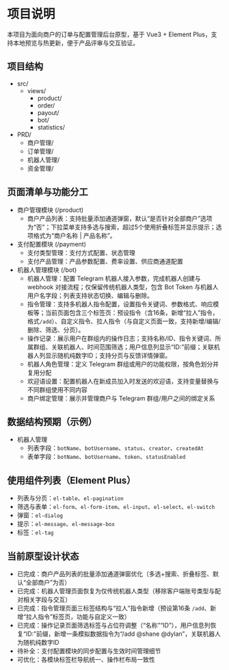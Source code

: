 # 项目说明
本项目为面向商户的订单与配置管理后台原型，基于 Vue3 + Element Plus，支持本地预览与热更新，便于产品评审与交互验证。

## 项目结构
- src/
  - views/
    - product/
    - order/
    - payout/
    - bot/
    - statistics/
- PRD/
  - 商户管理/
  - 订单管理/
  - 机器人管理/
  - 资金管理/

## 页面清单与功能分工
- 商户管理模块 (/product)
  - 商户产品列表：支持批量添加通道弹窗，默认“是否针对全部商户”选项为“否”；下拉菜单支持多选与搜索，超过5个使用折叠标签并显示提示；选项格式为“商户名称 | 产品名称”。
- 支付配置模块 (/payment)
  - 支付类型管理：支付方式配置、状态管理
  - 支付产品管理：产品参数配置、费率设置、供应商通道配置
- 机器人管理模块 (/bot)
  - 机器人管理：配置 Telegram 机器人接入参数，完成机器人创建与 webhook 对接流程；仅保留传统机器人类型，包含 Bot Token 与机器人用户名字段；列表支持状态切换、编辑与删除。
  - 指令管理：支持多机器人指令配置，设置指令关键词、参数格式、响应模板等；当前页面包含三个标签页：预设指令（含16条，新增“拉人”指令，格式`/add`）、自定义指令、拉人指令（与自定义页面一致，支持新增/编辑/删除、筛选、分页）。
  - 操作记录：展示用户在群组内的操作日志；支持名称/ID、指令关键词、所属群组、关联机器人、时间范围筛选；用户信息列显示“ID:”前缀；关联机器人列显示随机纯数字ID；支持分页与反馈详情弹窗。
  - 机器人角色管理：定义 Telegram 群组或用户的功能权限，按角色划分并复用分配
  - 欢迎语设置：配置机器人在新成员加入时发送的欢迎语，支持变量替换与不同群组使用不同内容
  - 商户绑定管理：展示并管理商户与 Telegram 群组/用户之间的绑定关系

## 数据结构预期（示例）
- 机器人管理
  - 列表字段：`botName`、`botUsername`、`status`、`creator`、`createdAt`
  - 表单字段：`botName`、`botUsername`、`token`、`statusEnabled`

## 使用组件列表（Element Plus）
- 列表与分页：`el-table`、`el-pagination`
- 筛选与表单：`el-form`、`el-form-item`、`el-input`、`el-select`、`el-switch`
- 弹窗：`el-dialog`
- 提示：`el-message`、`el-message-box`
- 标签：`el-tag`

## 当前原型设计状态
- 已完成：商户产品列表的批量添加通道弹窗优化（多选+搜索、折叠标签、默认“全部商户”为否）
- 已完成：机器人管理页面恢复为仅传统机器人类型（移除客户端账号类型与配对相关字段与交互）
- 已完成：指令管理页面三标签结构与“拉人”指令新增（预设第16条 `/add`、新增“拉人指令”标签页，功能与自定义一致）
- 已完成：操作记录页面筛选标签与占位符调整（“名称”“ID”），用户信息列恢复“ID:”前缀，新增一条模拟数据指令为“/add @shane @dylan”，关联机器人为随机纯数字ID
- 待补全：支付配置模块的同步配置与生效时间管理细节
- 可优化：各模块标签栏导航统一、操作栏布局一致性